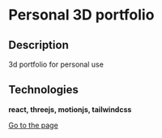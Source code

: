 # Personal 3D portfolio

## Description

3d portfolio for personal use

## Technologies

**react, threejs, motionjs, tailwindcss**

[Go to the page](https://jeferson-lugo.netlify.app/ 'Personal portfolio')
